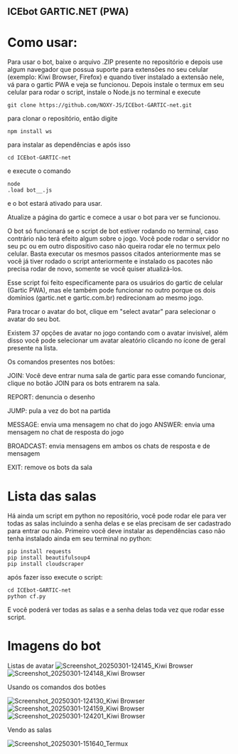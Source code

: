 
## ICEbot GARTIC.NET (PWA)

# Como usar: 

Para usar o bot, baixe o arquivo .ZIP presente no repositório e depois use algum navegador que possua suporte para extensões no seu celular (exemplo: Kiwi Browser, Firefox) e quando tiver instalado a extensão nele, vá para o gartic PWA e veja se funcionou. Depois instale o termux em seu celular para rodar o script, instale o Node.js no terminal e execute 
``` 
git clone https://github.com/NOXY-JS/ICEbot-GARTIC-net.git
```
para clonar o repositório, então digite 
```
npm install ws
```
para instalar as dependências e após isso 
```
cd ICEbot-GARTIC-net
```
 e execute o comando 
```
node
.load bot__.js 
```
e o bot estará ativado para usar.

Atualize a página do gartic e comece a usar o bot para ver se funcionou.


O bot só funcionará se o script de bot estiver rodando no terminal, caso contrário não terá efeito algum sobre o jogo. Você pode rodar o servidor no seu pc ou em outro dispositivo caso não queira rodar ele no termux pelo celular. Basta executar os mesmos passos citados anteriormente mas se você já tiver rodado o script anteriormente e instalado os pacotes não precisa rodar de novo, somente se você quiser atualizá-los.

Esse script foi feito especificamente para os usuários do gartic de celular (Gartic PWA), mas ele também pode funcionar no outro porque os dois domínios (gartic.net e gartic.com.br) redirecionam ao mesmo jogo.


Para trocar o avatar do bot, clique em "select avatar" para selecionar o avatar do seu bot.

Existem 37 opções de avatar no jogo contando com o avatar invisível, além disso você pode selecionar um avatar aleatório clicando no ícone de geral presente na lista.

Os comandos presentes nos botões: 

JOIN: Você deve entrar numa sala de gartic para esse comando funcionar, clique no botão JOIN para os bots entrarem na sala.


REPORT: denuncia o desenho

JUMP: pula a vez do bot na partida

MESSAGE: envia uma mensagem no chat do jogo
ANSWER: envia uma mensagem no chat de resposta do jogo

BROADCAST: envia mensagens em ambos os chats de resposta e de mensagem

EXIT: remove os bots da sala
# Lista das salas
Há ainda um script em python no repositório, você pode rodar ele para ver todas as salas incluindo a senha delas e se elas precisam de ser cadastrado para entrar ou não.
Primeiro você deve instalar as dependências caso não tenha instalado ainda em seu terminal no python:

```
pip install requests
pip install beautifulsoup4
pip install cloudscraper
```

após fazer isso execute o script:

```
cd ICEbot-GARTIC-net
python cf.py
```

E você poderá ver todas as salas e a senha delas toda vez que rodar esse script.

# Imagens do bot

Listas de avatar
![Screenshot_20250301-124145_Kiwi Browser](https://github.com/user-attachments/assets/ca2ccfd2-f529-4260-a2ee-79c86a4b087e)
![Screenshot_20250301-124148_Kiwi Browser](https://github.com/user-attachments/assets/95250fbf-99bb-4aa9-985c-5de9ac947555)

Usando os comandos dos botões

![Screenshot_20250301-124130_Kiwi Browser](https://github.com/user-attachments/assets/4941c465-e019-424b-9774-a55638c0f72f)
![Screenshot_20250301-124159_Kiwi Browser](https://github.com/user-attachments/assets/340905c2-6e0d-4865-a064-b729f292b61c)
![Screenshot_20250301-124201_Kiwi Browser](https://github.com/user-attachments/assets/e340f105-65a4-4ade-8ed4-ab25297ff7b4)

Vendo as salas

![Screenshot_20250301-151640_Termux](https://github.com/user-attachments/assets/4897dbc4-784c-4474-9133-d5a1251bc512)

